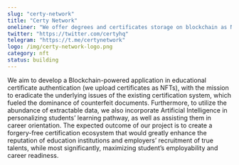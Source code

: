 ```yaml
---
slug: "certy-network"
title: "Certy Network"
oneliner: "We offer degrees and certificates storage on blockchain as NFTs, online courses provider, and career search service."
twitter: "https://twitter.com/certyhq"
telegram: "https://t.me/certynetwork"
logo: /img/certy-network-logo.png
category: nft
status: building
---
```


We aim to develop a Blockchain-powered application in educational certificate authentication (we upload certificates as NFTs), with the mission to eradicate the underlying issues of the existing certification system, which fueled the dominance of counterfeit documents. Furthermore, to utilize the abundance of extractable data, we also incorporate Artificial Intelligence in personalizing students’ learning pathway, as well as assisting them in career orientation. The expected outcome of our project is to create a forgery-free certification ecosystem that would greatly enhance the reputation of education institutions and employers’ recruitment of true talents, while most significantly, maximizing student’s employability and career readiness.
